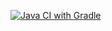 [![Java CI with Gradle](https://github.com/Marina85b/Selenide/actions/workflows/gradle.yml/badge.svg)](https://github.com/Marina85b/Selenide/actions/workflows/gradle.yml)